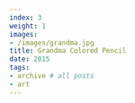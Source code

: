 ```yaml
---
index: 3
weight: 1
images:
- /images/grandma.jpg
title: Grandma Colored Pencil
date: 2015
tags:
- archive # all posts
- art
---
```


